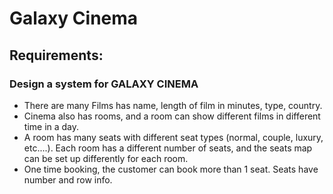# Galaxy Cinema

## Requirements:

### Design a system for GALAXY CINEMA

* There are many Films has name, length of film in minutes, type, country.
* Cinema also has rooms, and a room can show different films in different time in a day.
* A room has many seats with different seat types (normal, couple, luxury, etc....). Each room has a different number of seats, and the seats map can be set up differently for each room.
* One time booking, the customer can book more than 1 seat. Seats have number and row info.
